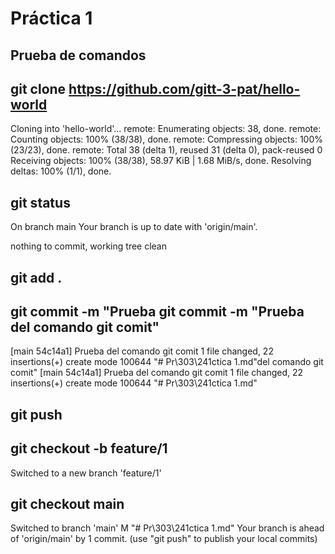 # Práctica 1

## Prueba de comandos 

## git clone https://github.com/gitt-3-pat/hello-world
[//]: # (Mediante este comando copiamos el respositorio dado en la carpeta en cuya ruta nos encontramos en la ventana de comandos.)
>>
Cloning into 'hello-world'...
remote: Enumerating objects: 38, done.
remote: Counting objects: 100% (38/38), done.
remote: Compressing objects: 100% (23/23), done.
remote: Total 38 (delta 1), reused 31 (delta 0), pack-reused 0
Receiving objects: 100% (38/38), 58.97 KiB | 1.68 MiB/s, done.
Resolving deltas: 100% (1/1), done.

## git status
[//]: # (Mediante este comando consultamos el estado en el que está nuestro repositorio)
On branch main
Your branch is up to date with 'origin/main'.

nothing to commit, working tree clean

## git add .
[//]: # (Este comando es necesario antes de realizar un push o comit, para indicar que has realizado cambios en el repositorio)

## git commit -m "Prueba  git commit -m "Prueba del comando git comit"
[//]: # (Mediante este comando guardamos los cambios realizados en el repositorio y añadimos el mensaje deseado, cuyo contenido se mostrará en github.)
[main 54c14a1] Prueba del comando git comit
 1 file changed, 22 insertions(+)
 create mode 100644 "# Pr\303\241ctica 1.md"del comando git comit"
[main 54c14a1] Prueba del comando git comit
 1 file changed, 22 insertions(+)
 create mode 100644 "# Pr\303\241ctica 1.md"

 ## git push 
 [//]: # (Con este comando mandamos nuestro repositorio a github.)

 ## git checkout -b feature/1
 [//]: # (Usando este comando creamos la rama feature y nos movemos a ella.)
Switched to a new branch 'feature/1'

## git checkout main
[//]: # (Mediante este comando nos movemos a la rama original.)
Switched to branch 'main'
M       "# Pr\303\241ctica 1.md"
Your branch is ahead of 'origin/main' by 1 commit.
  (use "git push" to publish your local commits)
